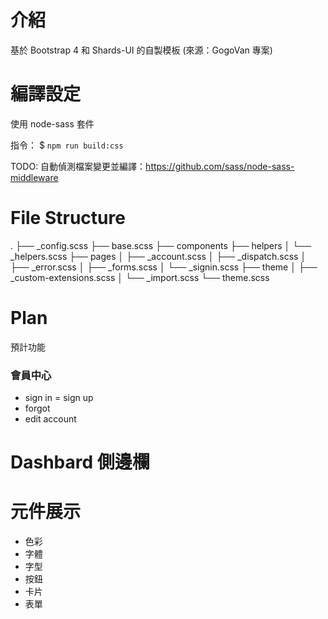 # 介紹
基於 Bootstrap 4 和 Shards-UI 的自製模板 (來源：GogoVan 專案)

# 編譯設定
使用 node-sass 套件

指令： $ `npm run build:css`

TODO: 自動偵測檔案變更並編譯：https://github.com/sass/node-sass-middleware


# File Structure
.
├── _config.scss
├── base.scss
├── components
├── helpers
│   └── _helpers.scss
├── pages
│   ├── _account.scss
│   ├── _dispatch.scss
│   ├── _error.scss
│   ├── _forms.scss
│   └── _signin.scss
├── theme
│   ├── _custom-extensions.scss
│   └── _import.scss
└── theme.scss

# Plan
預計功能
### 會員中心
- sign in
= sign up
- forgot
- edit account

# Dashbard 側邊欄

# 元件展示
- 色彩
- 字體
- 字型
- 按鈕
- 卡片
- 表單

